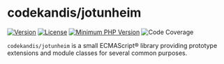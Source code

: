 # codekandis/jotunheim

[![Version][xtlink-version-badge]][srclink-changelog]
[![License][xtlink-license-badge]][srclink-license]
[![Minimum PHP Version][xtlink-es-version-badge]][xtlink-ecma-international-org]
![Code Coverage][xtlink-code-coverage-badge]

`codekandis/jotunheim` is a small ECMAScript® library providing prototype extensions and module classes for several common purposes.



[xtlink-version-badge]: https://img.shields.io/badge/version-0.3.1-blue.svg
[xtlink-license-badge]: https://img.shields.io/badge/license-MIT-yellow.svg
[xtlink-es-version-badge]: https://img.shields.io/badge/es-%3E%3D%202022-F0DC4E.svg
[xtlink-code-coverage-badge]: https://img.shields.io/badge/coverage-0%25-red.svg
[xtlink-ecma-international-org]: https://www.ecma-international.org/publications-and-standards/standards/ecma-262/

[srclink-license]: ./LICENSE
[srclink-changelog]: ./CHANGELOG.md
